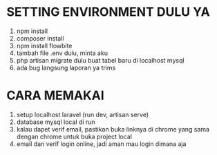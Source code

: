 # SETTING ENVIRONMENT DULU YA
1. npm install
2. composer install
3. npm install flowbite
4. tambah file .env dulu, minta aku
5. php artisan migrate dulu buat tabel baru di localhost mysql
6. ada bug langsung laporan ya trims

# CARA MEMAKAI 
1. setup localhost laravel (run dev, artisan serve)
2. database mysql local di run
3. kalau dapet verif email, pastikan buka linknya di chrome yang sama dengan chrome untuk buka project local
4. email dan verif login online, jadi aman mau login dimana aja